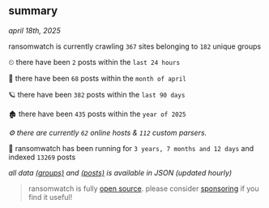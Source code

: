 
## summary
_april 18th, 2025_

ransomwatch is currently crawling `367` sites belonging to `182` unique groups

⏲ there have been `2` posts within the `last 24 hours`

🦈 there have been `68` posts within the `month of april`

🪐 there have been `382` posts within the `last 90 days`

🏚 there have been `435` posts within the `year of 2025`

_⚙️ there are currently `62` online hosts & `112` custom parsers._

🦕 ransomwatch has been running for `3 years, 7 months and 12 days` and indexed `13269` posts

_all data  [(groups)](http://https://dataleak.hopeless99.top//groups) and [(posts)](http://https://dataleak.hopeless99.top//posts) is available in JSON (updated hourly)_

> ransomwatch is fully [open source](https://github.com/joshhighet/ransomwatch#ransomwatch--). please consider [sponsoring](https://github.com/sponsors/joshhighet) if you find it useful!
